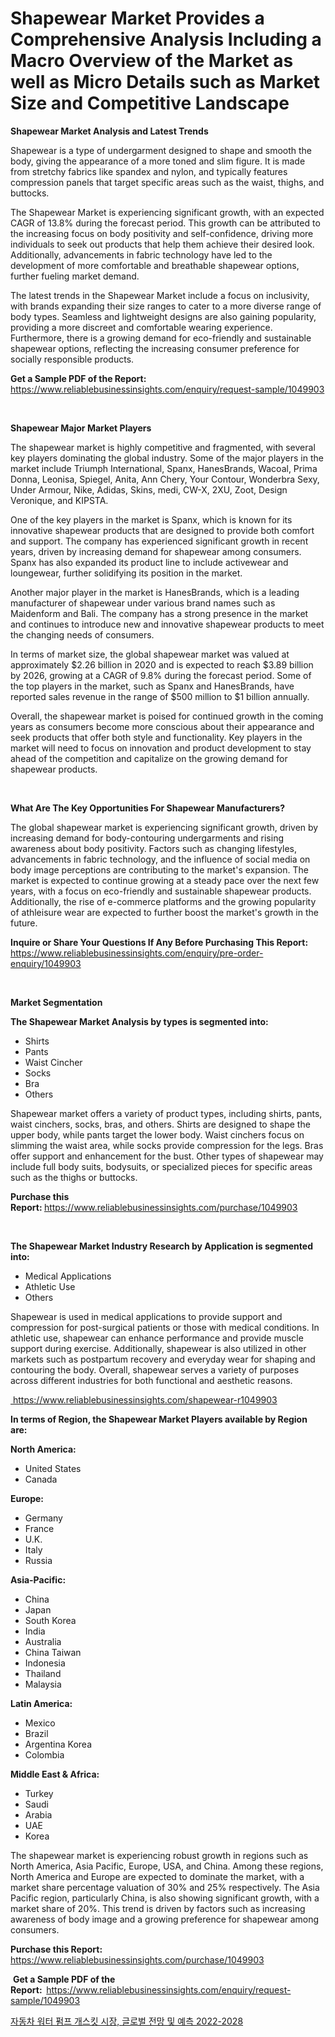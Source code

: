 <p><h1>Shapewear Market Provides a Comprehensive Analysis Including a Macro Overview of the Market as well as Micro Details such as Market Size and Competitive Landscape</h1></p><p><strong>Shapewear Market Analysis and Latest Trends</strong></p>
<p><p>Shapewear is a type of undergarment designed to shape and smooth the body, giving the appearance of a more toned and slim figure. It is made from stretchy fabrics like spandex and nylon, and typically features compression panels that target specific areas such as the waist, thighs, and buttocks.</p><p>The Shapewear Market is experiencing significant growth, with an expected CAGR of 13.8% during the forecast period. This growth can be attributed to the increasing focus on body positivity and self-confidence, driving more individuals to seek out products that help them achieve their desired look. Additionally, advancements in fabric technology have led to the development of more comfortable and breathable shapewear options, further fueling market demand.</p><p>The latest trends in the Shapewear Market include a focus on inclusivity, with brands expanding their size ranges to cater to a more diverse range of body types. Seamless and lightweight designs are also gaining popularity, providing a more discreet and comfortable wearing experience. Furthermore, there is a growing demand for eco-friendly and sustainable shapewear options, reflecting the increasing consumer preference for socially responsible products.</p></p>
<p><strong>Get a Sample PDF of the Report:&nbsp;</strong> <a href="https://www.reliablebusinessinsights.com/enquiry/request-sample/1049903">https://www.reliablebusinessinsights.com/enquiry/request-sample/1049903</a></p>
<p>&nbsp;</p>
<p><strong>Shapewear Major Market Players</strong></p>
<p><p>The shapewear market is highly competitive and fragmented, with several key players dominating the global industry. Some of the major players in the market include Triumph International, Spanx, HanesBrands, Wacoal, Prima Donna, Leonisa, Spiegel, Anita, Ann Chery, Your Contour, Wonderbra Sexy, Under Armour, Nike, Adidas, Skins, medi, CW-X, 2XU, Zoot, Design Veronique, and KIPSTA.</p><p>One of the key players in the market is Spanx, which is known for its innovative shapewear products that are designed to provide both comfort and support. The company has experienced significant growth in recent years, driven by increasing demand for shapewear among consumers. Spanx has also expanded its product line to include activewear and loungewear, further solidifying its position in the market.</p><p>Another major player in the market is HanesBrands, which is a leading manufacturer of shapewear under various brand names such as Maidenform and Bali. The company has a strong presence in the market and continues to introduce new and innovative shapewear products to meet the changing needs of consumers.</p><p>In terms of market size, the global shapewear market was valued at approximately $2.26 billion in 2020 and is expected to reach $3.89 billion by 2026, growing at a CAGR of 9.8% during the forecast period. Some of the top players in the market, such as Spanx and HanesBrands, have reported sales revenue in the range of $500 million to $1 billion annually.</p><p>Overall, the shapewear market is poised for continued growth in the coming years as consumers become more conscious about their appearance and seek products that offer both style and functionality. Key players in the market will need to focus on innovation and product development to stay ahead of the competition and capitalize on the growing demand for shapewear products.</p></p>
<p>&nbsp;</p>
<p><strong>What Are The Key Opportunities For Shapewear Manufacturers?</strong></p>
<p><p>The global shapewear market is experiencing significant growth, driven by increasing demand for body-contouring undergarments and rising awareness about body positivity. Factors such as changing lifestyles, advancements in fabric technology, and the influence of social media on body image perceptions are contributing to the market's expansion. The market is expected to continue growing at a steady pace over the next few years, with a focus on eco-friendly and sustainable shapewear products. Additionally, the rise of e-commerce platforms and the growing popularity of athleisure wear are expected to further boost the market's growth in the future.</p></p>
<p><strong>Inquire or Share Your Questions If Any Before Purchasing This Report:</strong> <a href="https://www.reliablebusinessinsights.com/enquiry/pre-order-enquiry/1049903">https://www.reliablebusinessinsights.com/enquiry/pre-order-enquiry/1049903</a></p>
<p>&nbsp;</p>
<p><strong>Market Segmentation</strong></p>
<p><strong>The Shapewear Market Analysis by types is segmented into:</strong></p>
<p><ul><li>Shirts</li><li>Pants</li><li>Waist Cincher</li><li>Socks</li><li>Bra</li><li>Others</li></ul></p>
<p><p>Shapewear market offers a variety of product types, including shirts, pants, waist cinchers, socks, bras, and others. Shirts are designed to shape the upper body, while pants target the lower body. Waist cinchers focus on slimming the waist area, while socks provide compression for the legs. Bras offer support and enhancement for the bust. Other types of shapewear may include full body suits, bodysuits, or specialized pieces for specific areas such as the thighs or buttocks.</p></p>
<p><strong>Purchase this Report:&nbsp;</strong><a href="https://www.reliablebusinessinsights.com/purchase/1049903">https://www.reliablebusinessinsights.com/purchase/1049903</a></p>
<p>&nbsp;</p>
<p><strong>The Shapewear Market Industry Research by Application is segmented into:</strong></p>
<p><ul><li>Medical Applications</li><li>Athletic Use</li><li>Others</li></ul></p>
<p><p>Shapewear is used in medical applications to provide support and compression for post-surgical patients or those with medical conditions. In athletic use, shapewear can enhance performance and provide muscle support during exercise. Additionally, shapewear is also utilized in other markets such as postpartum recovery and everyday wear for shaping and contouring the body. Overall, shapewear serves a variety of purposes across different industries for both functional and aesthetic reasons.</p></p>
<p><a href="https://www.reliablebusinessinsights.com/shapewear-r1049903">&nbsp;https://www.reliablebusinessinsights.com/shapewear-r1049903</a></p>
<p><strong>In terms of Region, the Shapewear Market Players available by Region are:</strong></p>
<p>
    <p> <strong> North America: </strong>
        <ul>
            <li>United States</li>
            <li>Canada</li>
        </ul>
        </p> 
    <p> <strong> Europe: </strong>
        <ul>
            <li>Germany</li>
            <li>France</li>
            <li>U.K.</li>
            <li>Italy</li>
            <li>Russia</li>
        </ul>
        </p> 
    <p> <strong> Asia-Pacific: </strong>
        <ul>
            <li>China</li>
            <li>Japan</li>
            <li>South Korea</li>
            <li>India</li>
            <li>Australia</li>
            <li>China Taiwan</li>
            <li>Indonesia</li>
            <li>Thailand</li>
            <li>Malaysia</li>
        </ul>
        </p> 
    <p> <strong> Latin America: </strong>
        <ul>
            <li>Mexico</li>
            <li>Brazil</li>
            <li>Argentina Korea</li>
            <li>Colombia</li>
        </ul>
        </p> 
    <p> <strong> Middle East & Africa: </strong>
        <ul>
            <li>Turkey</li>
            <li>Saudi</li>
            <li>Arabia</li>
            <li>UAE</li>
            <li>Korea</li>
        </ul>
    </p>
    </p>
<p><p>The shapewear market is experiencing robust growth in regions such as North America, Asia Pacific, Europe, USA, and China. Among these regions, North America and Europe are expected to dominate the market, with a market share percentage valuation of 30% and 25% respectively. The Asia Pacific region, particularly China, is also showing significant growth, with a market share of 20%. This trend is driven by factors such as increasing awareness of body image and a growing preference for shapewear among consumers.</p></p>
<p><strong>Purchase this Report: </strong><a href="https://www.reliablebusinessinsights.com/purchase/1049903">https://www.reliablebusinessinsights.com/purchase/1049903</a></p>
<p>&nbsp;<strong>Get a Sample PDF of the Report:&nbsp;&nbsp;</strong><a href="https://www.reliablebusinessinsights.com/enquiry/request-sample/1049903">https://www.reliablebusinessinsights.com/enquiry/request-sample/1049903</a></p>
<p><strong></strong></p>
<p><p><a href="https://github.com/Hubertstyenger6685/Market-Research-Report-List-2/blob/main/7488565130139.md">자동차 워터 펌프 개스킷 시장, 글로벌 전망 및 예측 2022-2028</a></p></p>